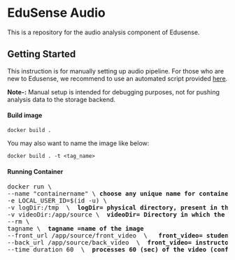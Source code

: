 EduSense Audio
================
This is a repository for the audio analysis component of Edusense.
## Getting Started
This instruction is for manually setting up audio pipeline. For those who are new to Edusense, we recommend to use an automated 
script provided [here](/scripts). 

<b>Note-:</b> Manual setup is intended for debugging purposes, not for pushing analysis data to the storage backend. 

#### Build image
```
docker build .
```

You may also want to name the image like below:
```
docker build . -t <tag_name>
```
#### Running Container
<pre>
docker run \
--name "containername" \ <b>choose any unique name for container</b>
-e LOCAL_USER_ID=$(id -u) \
-v logDir:/tmp  \ <b> logDir= physical directory, present in the system, with user-level rwx permsission </b>
-v videoDir:/app/source \ <b> videoDir= Directory in which the video is present </b>
--rm \
tagname \ <b> tagname =name of the image</b>
--front_url /app/source/front_video  \  <b> front_video= student facing video </b>
--back_url /app/source/back_video  \ <b> front_video= instructor facing video </b>
--time_duration 60  \ <b> processes 60 (sec) of the video (configurable)</b>
</pre>

